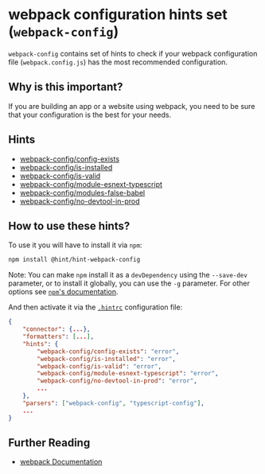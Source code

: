 # webpack configuration hints set (`webpack-config`)

`webpack-config` contains set of hints to check if your webpack
configuration file (`webpack.config.js`) has the most recommended
configuration.

## Why is this important?

If you are building an app or a website using webpack, you need to
be sure that your configuration is the best for your needs.

## Hints

* [webpack-config/config-exists][config-exists]
* [webpack-config/is-installed][is-installed]
* [webpack-config/is-valid][is-valid]
* [webpack-config/module-esnext-typescript][module-esnext-typescript]
* [webpack-config/modules-false-babel][modules-false-babel]
* [webpack-config/no-devtool-in-prod][no-devtool-in-prod]

## How to use these hints?

To use it you will have to install it via `npm`:

```bash
npm install @hint/hint-webpack-config
```

Note: You can make `npm` install it as a `devDependency` using the
`--save-dev` parameter, or to install it globally, you can use the
`-g` parameter. For other options see [`npm`'s
documentation](https://docs.npmjs.com/cli/install).

And then activate it via the [`.hintrc`][hintrc] configuration file:

```json
{
    "connector": {...},
    "formatters": [...],
    "hints": {
        "webpack-config/config-exists": "error",
        "webpack-config/is-installed": "error",
        "webpack-config/is-valid": "error",
        "webpack-config/module-esnext-typescript": "error",
        "webpack-config/no-devtool-in-prod": "error",
        ...
    },
    "parsers": ["webpack-config", "typescript-config"],
    ...
}
```

## Further Reading

* [webpack Documentation][webpack docs]

<!-- Link labels: -->

[config-exists]: ./docs/config-exists.md
[is-installed]: ./docs/is-installed.md
[is-valid]: ./docs/is-valid.md
[module-esnext-typescript]: ./docs/module-esnext-typescript.md
[modules-false-babel]: ./docs/modules-false-babel.md
[no-devtool-in-prod]: ./docs/no-devtool-in-prod.md
[hintrc]: https://webhint.io/docs/user-guide/configuring-webhint/summary/
[webpack docs]: https://webpack.js.org/concepts/
